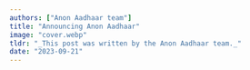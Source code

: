 ```yaml
---
authors: ["Anon Aadhaar team"]
title: "Announcing Anon Aadhaar"
image: "cover.webp"
tldr: "_This post was written by the Anon Aadhaar team._"
date: "2023-09-21"
---
```

